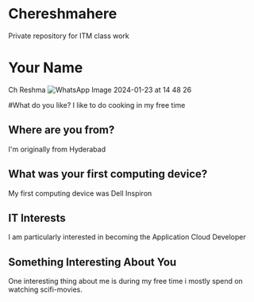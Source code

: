 # Chereshmahere
Private repository for ITM class work
# Your Name 
Ch Reshma
![WhatsApp Image 2024-01-23 at 14 48 26](https://github.com/Chereshma/Chereshmahere/assets/156779291/1a7f6cc8-6a90-408c-a968-4c3cf2d53bd6)

#What do you like?
I like to do cooking in my free time
## Where are you from?
I'm originally from Hyderabad
## What was your first computing device?
My first computing device was Dell Inspiron
## IT Interests
I am particularly interested in becoming the Application Cloud Developer
## Something Interesting About You
One interesting thing about me is during my free time i mostly spend on watching scifi-movies.

